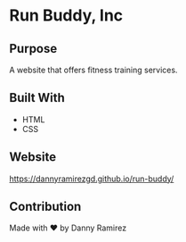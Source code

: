 # Run Buddy, Inc

## Purpose

A website that offers fitness training services.

## Built With

- HTML
- CSS

## Website

https://dannyramirezgd.github.io/run-buddy/

## Contribution

Made with ❤️ by Danny Ramirez
